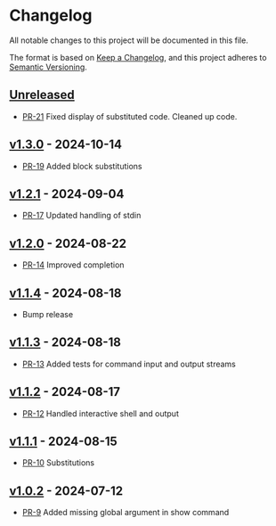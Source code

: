 # Changelog

All notable changes to this project will be documented in this file.

The format is based on [Keep a Changelog](https://keepachangelog.com/en/1.1.0/),
and this project adheres to [Semantic Versioning](https://semver.org/spec/v2.0.0.html).

## [Unreleased]

* [PR-21](https://github.com/mikkelricky/markdown-code-runner/pull/21)
  Fixed display of substituted code. Cleaned up code.

## [v1.3.0] - 2024-10-14

* [PR-19](https://github.com/mikkelricky/markdown-code-runner/pull/19)
  Added block substitutions

## [v1.2.1] - 2024-09-04

* [PR-17](https://github.com/mikkelricky/markdown-code-runner/pull/17)
  Updated handling of stdin

## [v1.2.0] - 2024-08-22

* [PR-14](https://github.com/mikkelricky/markdown-code-runner/pull/14)
  Improved completion

## [v1.1.4] - 2024-08-18

* Bump release

## [v1.1.3] - 2024-08-18

* [PR-13](https://github.com/mikkelricky/markdown-code-runner/pull/13)
  Added tests for command input and output streams

## [v1.1.2] - 2024-08-17

* [PR-12](https://github.com/mikkelricky/markdown-code-runner/pull/12)
  Handled interactive shell and output

## [v1.1.1] - 2024-08-15

* [PR-10](https://github.com/mikkelricky/markdown-code-runner/pull/10)
  Substitutions

## [v1.0.2] - 2024-07-12

* [PR-9](https://github.com/mikkelricky/markdown-code-runner/pull/9)
  Added missing global argument in show command

[Unreleased]: https://github.com/mikkelricky/markdown-code-runner/compare/v1.3.0...HEAD
[v1.3.0]: https://github.com/mikkelricky/markdown-code-runner/compare/v1.2.1...v1.3.0
[v1.2.1]: https://github.com/mikkelricky/markdown-code-runner/compare/v1.2.0...v1.2.1
[v1.2.0]: https://github.com/mikkelricky/markdown-code-runner/compare/v1.1.4...v1.2.0
[v1.1.4]: https://github.com/mikkelricky/markdown-code-runner/compare/v1.1.3...v1.1.4
[v1.1.3]: https://github.com/mikkelricky/markdown-code-runner/compare/v1.1.2...v1.1.3
[v1.1.2]: https://github.com/mikkelricky/markdown-code-runner/compare/v1.1.1...v1.1.2
[v1.1.1]: https://github.com/mikkelricky/markdown-code-runner/compare/v1.0.2...v1.1.1
[v1.0.2]: https://github.com/mikkelricky/markdown-code-runner/releases/tag/v1.0.2
